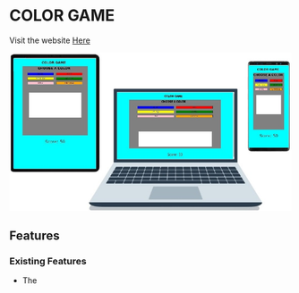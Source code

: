 # COLOR GAME

Visit the website [Here](https://ninovinalon.github.io/project-portfolio-2/)


![Responsive website example image](assets/images/cgadget.jpg)

## Features

### Existing Features

+ The
